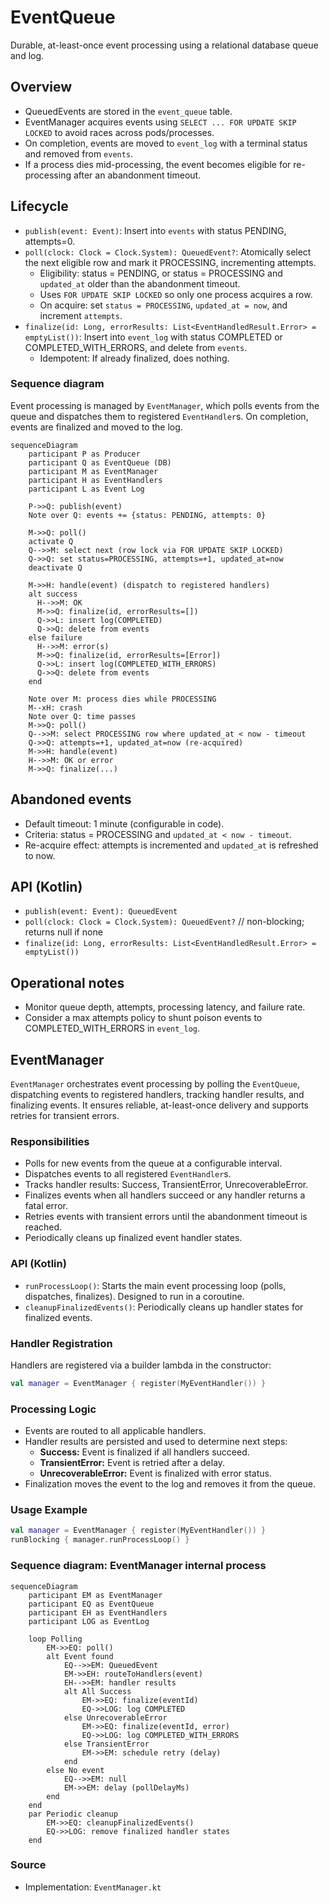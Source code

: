 # EventQueue

Durable, at-least-once event processing using a relational database queue and log.

## Overview

- QueuedEvents are stored in the `event_queue` table.
- EventManager acquires events using `SELECT ... FOR UPDATE SKIP LOCKED` to avoid races across pods/processes.
- On completion, events are moved to `event_log` with a terminal status and removed from `events`.
- If a process dies mid-processing, the event becomes eligible for re-processing after an abandonment timeout.

## Lifecycle

- `publish(event: Event)`: Insert into `events` with status PENDING, attempts=0.
- `poll(clock: Clock = Clock.System): QueuedEvent?`: Atomically select the next eligible row and mark it PROCESSING, incrementing attempts.
  - Eligibility: status = PENDING, or status = PROCESSING and `updated_at` older than the abandonment timeout.
  - Uses `FOR UPDATE SKIP LOCKED` so only one process acquires a row.
  - On acquire: set `status = PROCESSING`, `updated_at = now`, and increment `attempts`.
- `finalize(id: Long, errorResults: List<EventHandledResult.Error> = emptyList())`: Insert into `event_log` with status COMPLETED or COMPLETED_WITH_ERRORS, and delete from `events`.
  - Idempotent: If already finalized, does nothing.

### Sequence diagram

Event processing is managed by `EventManager`, which polls events from the queue and dispatches them to registered `EventHandler`s. On completion, events are finalized and moved to the log.

```mermaid
sequenceDiagram
    participant P as Producer
    participant Q as EventQueue (DB)
    participant M as EventManager
    participant H as EventHandlers
    participant L as Event Log

    P->>Q: publish(event)
    Note over Q: events += {status: PENDING, attempts: 0}

    M->>Q: poll()
    activate Q
    Q-->>M: select next (row lock via FOR UPDATE SKIP LOCKED)
    Q->>Q: set status=PROCESSING, attempts=+1, updated_at=now
    deactivate Q

    M->>H: handle(event) (dispatch to registered handlers)
    alt success
      H-->>M: OK
      M->>Q: finalize(id, errorResults=[])
      Q->>L: insert log(COMPLETED)
      Q->>Q: delete from events
    else failure
      H-->>M: error(s)
      M->>Q: finalize(id, errorResults=[Error])
      Q->>L: insert log(COMPLETED_WITH_ERRORS)
      Q->>Q: delete from events
    end

    Note over M: process dies while PROCESSING
    M--xH: crash
    Note over Q: time passes
    M->>Q: poll()
    Q-->>M: select PROCESSING row where updated_at < now - timeout
    Q->>Q: attempts=+1, updated_at=now (re-acquired)
    M->>H: handle(event)
    H-->>M: OK or error
    M->>Q: finalize(...)
```


## Abandoned events

- Default timeout: 1 minute (configurable in code).
- Criteria: status = PROCESSING and `updated_at < now - timeout`.
- Re-acquire effect: attempts is incremented and `updated_at` is refreshed to now.

## API (Kotlin)

- `publish(event: Event): QueuedEvent` 
- `poll(clock: Clock = Clock.System): QueuedEvent?`  // non-blocking; returns null if none
- `finalize(id: Long, errorResults: List<EventHandledResult.Error> = emptyList())`

## Operational notes

- Monitor queue depth, attempts, processing latency, and failure rate.
- Consider a max attempts policy to shunt poison events to COMPLETED_WITH_ERRORS in `event_log`.

## EventManager

`EventManager` orchestrates event processing by polling the `EventQueue`, dispatching events to registered handlers, tracking handler results, and finalizing events. It ensures reliable, at-least-once delivery and supports retries for transient errors.

### Responsibilities
- Polls for new events from the queue at a configurable interval.
- Dispatches events to all registered `EventHandler`s.
- Tracks handler results: Success, TransientError, UnrecoverableError.
- Finalizes events when all handlers succeed or any handler returns a fatal error.
- Retries events with transient errors until the abandonment timeout is reached.
- Periodically cleans up finalized event handler states.

### API (Kotlin)
- `runProcessLoop()`: Starts the main event processing loop (polls, dispatches, finalizes). Designed to run in a coroutine.
- `cleanupFinalizedEvents()`: Periodically cleans up handler states for finalized events.

### Handler Registration
Handlers are registered via a builder lambda in the constructor:

```kotlin
val manager = EventManager { register(MyEventHandler()) }
```

### Processing Logic
- Events are routed to all applicable handlers.
- Handler results are persisted and used to determine next steps:
  - **Success:** Event is finalized if all handlers succeed.
  - **TransientError:** Event is retried after a delay.
  - **UnrecoverableError:** Event is finalized with error status.
- Finalization moves the event to the log and removes it from the queue.

### Usage Example
```kotlin
val manager = EventManager { register(MyEventHandler()) }
runBlocking { manager.runProcessLoop() }
```

### Sequence diagram: EventManager internal process

```mermaid
sequenceDiagram
    participant EM as EventManager
    participant EQ as EventQueue
    participant EH as EventHandlers
    participant LOG as EventLog

    loop Polling
        EM->>EQ: poll()
        alt Event found
            EQ-->>EM: QueuedEvent
            EM->>EH: routeToHandlers(event)
            EH-->>EM: handler results
            alt All Success
                EM->>EQ: finalize(eventId)
                EQ->>LOG: log COMPLETED
            else UnrecoverableError
                EM->>EQ: finalize(eventId, error)
                EQ->>LOG: log COMPLETED_WITH_ERRORS
            else TransientError
                EM->>EM: schedule retry (delay)
            end
        else No event
            EQ-->>EM: null
            EM->>EM: delay (pollDelayMs)
        end
    end
    par Periodic cleanup
        EM->>EQ: cleanupFinalizedEvents()
        EQ->>LOG: remove finalized handler states
    end
```

### Source
- Implementation: `EventManager.kt`
